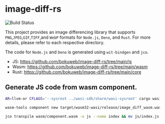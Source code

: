 # image-diff-rs

<img src="https://github.com/bokuweb/image-diff-rs/workflows/Continuous%20Integration/badge.svg" alt="Build Status" />

This project provides an image differencing library that supports `PNG`,`JPEG`,`GIF`,`TIFF`,and `WebP` formats for `Node.js`, `Deno`, and `Rust`. For more details, please refer to each respective directory.

The code for `Node.js` and `Deno` is generated using `wit-bindgen` and `jco`.

- JS: https://github.com/bokuweb/image-diff-rs/tree/main/js
- Wasm: https://github.com/bokuweb/image-diff-rs/tree/main/wasm
- Rust: https://github.com/bokuweb/image-diff-rs/tree/main/core


## Generate JS code from wasm component.

```sh
AR=llvm-ar CFLAGS='--sysroot ../wasi-sdk/share/wasi-sysroot' cargo wasi build --release
```

```sh
wasm-tools component new target/wasm32-wasi/release/image_diff_wasm.wasm -o wasm/component.wasm --adapt wasm/wasi_snapshot_preview1.wasm
```

```sh
jco transpile wasm/component.wasm -o js --name index && mv js/index.js js/index.mjs
```
